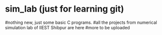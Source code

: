 # sim_lab (just for learning git)
#nothing new, just some basic C programs.
#all the projects from numerical simulation lab of IIEST Shibpur are here
#more to be uploaded
